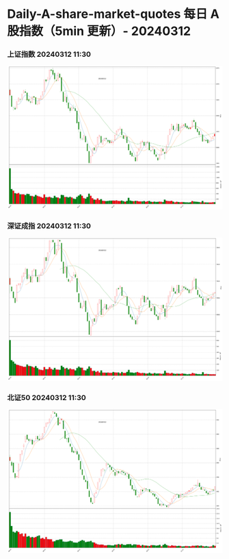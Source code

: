 
# Daily-A-share-market-quotes 每日 A 股指数（5min 更新）- 20240312

### 上证指数 20240312 11:30
![](./fig/2024/3/20240312-sh000001.png)

### 深证成指 20240312 11:30
![](./fig/2024/3/20240312-sz399001.png)

### 北证50 20240312 11:30
![](./fig/2024/3/20240312-bj899050.png)
